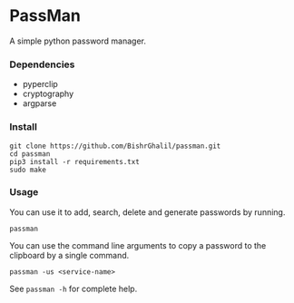 # PassMan
A simple python password manager.
### Dependencies
* pyperclip
* cryptography
* argparse
### Install
```
git clone https://github.com/BishrGhalil/passman.git
cd passman
pip3 install -r requirements.txt
sudo make
```

### Usage
You can use it to add, search, delete and generate passwords by running.
```
passman
```
You can use the command line arguments to copy a password to the clipboard by a single command.
```
passman -us <service-name>
```
See ```passman -h``` for complete help.

